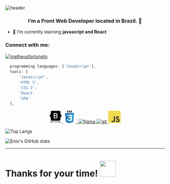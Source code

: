 ![header](https://capsule-render.vercel.app/api?type=waving&color=gradient&customColorList=12&fontColor=2A2B6E&height=225&animation=twinkling&section=header&text=>%20Hello!%20I'm%20Matheus&fontSize=63&fontAlignY=40)
<h3 align="center">I’m a Front Web Developer located in Brazil. 🚀</h3>

- 🌱 I’m currently learning **javascript and React**

<h3 align="left">Connect with me:</h3>
<p align="left">
<a href="https://www.linkedin.com/in/matheus-fortunato-7b8a8521b/" target="blank"><img align="center" src="https://raw.githubusercontent.com/rahuldkjain/github-profile-readme-generator/master/src/images/icons/Social/linked-in-alt.svg" alt="matheusfortunato" height="30" width="40" /></a>
</p>

```JavaScript
  programming languages: ['JavaScript'],
  tools: [
      'Javascript',
      'HTML 5',
      'CSS 3',
	  'React'
	  'SPA'
  ],
```
<div>
<p align="center" style="display: block; margin: 0 auto"> <a href="https://getbootstrap.com" target="_blank" rel="noreferrer"> <img src="https://raw.githubusercontent.com/devicons/devicon/master/icons/bootstrap/bootstrap-plain-wordmark.svg" alt="bootstrap" width="40" height="40"/> </a> <a href="https://www.w3schools.com/css/" target="_blank" rel="noreferrer"> <img src="https://raw.githubusercontent.com/devicons/devicon/master/icons/css3/css3-original-wordmark.svg" alt="css3" width="40" height="40"/> </a> <a href="https://www.cypress.io" target="_blank" rel="noreferrer"> <img <a href="https://www.figma.com/" target="_blank" rel="noreferrer"> <img src="https://www.vectorlogo.zone/logos/figma/figma-icon.svg" alt="figma" width="40" height="40"/> </a> <a href="https://git-scm.com/" target="_blank" rel="noreferrer"> <img src="https://www.vectorlogo.zone/logos/git-scm/git-scm-icon.svg" alt="git" width="40" height="40"/> </a> 
<a href="https://developer.mozilla.org/en-US/docs/Web/JavaScript" target="_blank" rel="noreferrer"> <img src="https://raw.githubusercontent.com/devicons/devicon/master/icons/javascript/javascript-original.svg" alt="javascript" width="40" height="40"/> </a>  


![Top Langs](https://github-readme-stats.vercel.app/api/top-langs/?username=fortunatodev&layout=compact)

![Enio's GitHub stats](https://github-readme-stats.vercel.app/api?username=fortunadev&show_icons=true&theme=tokyonight)

------------


# Thanks for your time! <img src="https://user-images.githubusercontent.com/89549102/228119368-aa5a74ac-cb36-45a2-ad37-44844ff8d798.gif" width="50" height="50">
  </div>
